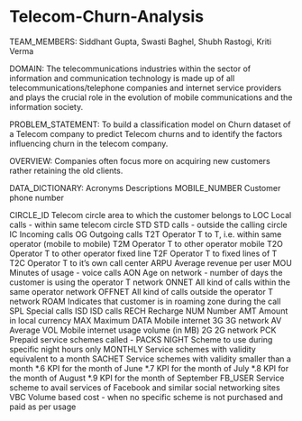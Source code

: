 # Telecom-Churn-Analysis
TEAM_MEMBERS:
Siddhant Gupta,
Swasti Baghel,
Shubh Rastogi,
Kriti Verma

DOMAIN:
The telecommunications industries within the sector of information and communication technology is made up of all telecommunications/telephone companies and internet service providers and plays the crucial role in the evolution of mobile communications and the information society.

PROBLEM_STATEMENT:
To build a classification model on Churn dataset of a Telecom company to predict Telecom churns and to identify the factors influencing churn in the telecom company. 

OVERVIEW:
Companies often focus more on acquiring new customers rather retaining the old clients. 

DATA_DICTIONARY:
Acronyms    	Descriptions
MOBILE_NUMBER	Customer phone number


CIRCLE_ID	Telecom circle area to which the customer belongs to
LOC	Local calls - within same telecom circle
STD	STD calls - outside the calling circle
IC	Incoming calls
OG	Outgoing calls
T2T	Operator T to T, i.e. within same operator (mobile to mobile)
T2M    	Operator T to other operator mobile
T2O    	Operator T to other operator fixed line
T2F    	Operator T to fixed lines of T
T2C    	Operator T to it’s own call center
ARPU    	Average revenue per user
MOU    	Minutes of usage - voice calls
AON    	Age on network - number of days the customer is using the operator T network
ONNET   	All kind of calls within the same operator network
OFFNET    	All kind of calls outside the operator T network
ROAM	Indicates that customer is in roaming zone during the call
SPL   	Special calls
ISD    	ISD calls
RECH    	Recharge
NUM    	Number
AMT    	Amount in local currency
MAX    	Maximum
DATA    	Mobile internet
3G    	3G network
AV    	Average
VOL    	Mobile internet usage volume (in MB)
2G    	2G network
PCK    	Prepaid service schemes called - PACKS
NIGHT    	Scheme to use during specific night hours only
MONTHLY    	Service schemes with validity equivalent to a month
SACHET   	Service schemes with validity smaller than a month
*.6    	KPI for the month of June
*.7    	KPI for the month of July
*.8    	KPI for the month of August
*.9    	KPI for the month of September
FB_USER	Service scheme to avail services of Facebook and similar social networking sites
VBC    	Volume based cost - when no specific scheme is not purchased and paid as per usage

